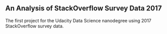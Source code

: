 ## An Analysis of StackOverflow Survey Data 2017
The first project for the Udacity Data Science nanodegree using 2017 StackOverflow survey data.
